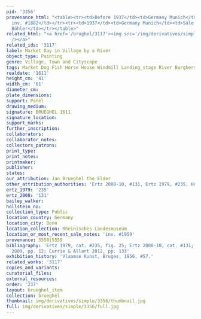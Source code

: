 ```yaml
---
pid: '3356'
provenance_html: "<table><tr><td>Before 1937</td><td>Germany Munich</td><td>Alte Pinakothek
  inv. #1882</td></tr><tr><td>1937</td><td>Germany Munich</td><td>Sale to Gallery
  Böhler</td></tr></table>"
related_html: "<a href='/brughel/3117'><img src='/img/derivatives/simple/3117/thumbnail.jpg'
  /></a>"
related_ids: '3117'
label: Market Day in Village by a River
object_type: Painting
genre: Village, Town and Cityscape
tags: Market Dog Fish Horse House Windmill Landing_stage River Burghers Boat Wagon
realdate: '1611'
height_cm: '41'
width_cm: '61'
diameter_cm: 
plate_dimensions: 
support: Panel
drawing_medium: 
signature: BRUEGHEL 1611
signature_location: 
support_marks: 
further_inscription: 
collaborators: 
collaborator_notes: 
collectors_patrons: 
print_type: 
print_notes: 
printmaker: 
publisher: 
states: 
our_attribution: Jan Brueghel the Elder
other_attribution_authorities: 'Ertz 2008-10, #131, Ertz 1979, #235, Honig database'
ertz_1979: '235'
ertz_2008: '131'
bailey_walker: 
hollstein_no: 
collection_type: Public
location_country: Germany
location_city: Bonn
location_collection: Rheinisches Landesmuseum
location_or_most_recent_sale_notes: 'inv. #1959'
provenance: 5558|5559
bibliography: 'Ertz 1979, cat. #235, fig. 25; Ertz 2008-10, cat. #131; Prosperettii
  2009, pp. 12; Currie & Allart 2012, pp. 133'
exhibition_history: 'Vlaamse Kunst, Bruges, 1956, #57.'
related_works: '3117'
copies_and_variants: 
curatorial_files: 
external_resources: 
order: '237'
layout: brueghel_item
collection: brueghel
thumbnail: img/derivatives/simple/3356/thumbnail.jpg
full: img/derivatives/simple/3356/full.jpg
---
```

